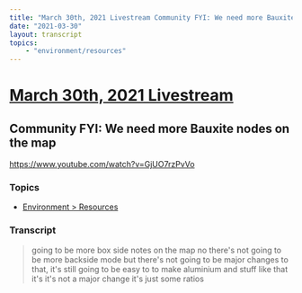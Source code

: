 ```yaml
---
title: "March 30th, 2021 Livestream Community FYI: We need more Bauxite nodes on the map"
date: "2021-03-30"
layout: transcript
topics:
    - "environment/resources"
---
```

# [March 30th, 2021 Livestream](../2021-03-30.md)
## Community FYI: We need more Bauxite nodes on the map
https://www.youtube.com/watch?v=GjUO7rzPvVo

### Topics
* [Environment > Resources](../topics/environment/resources.md)

### Transcript

> going to be more box side notes on the map no there's not going to be more backside mode but there's not going to be major changes to that, it's still going to be easy to to make aluminium and stuff like that it's it's not a major change it's just some ratios
